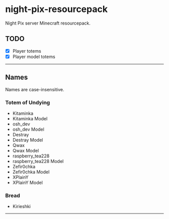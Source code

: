 # night-pix-resourcepack
Night Pix server Minecraft resourcepack.
## TODO
- [x] Player totems
- [x] Player model totems
___
## Names
Names are case-insensitive.
### Totem of Undying
- Kitaminka
- Kitaminka Model
- osh_dev
- osh_dev Model
- Destray
- Destray Model
- Qwax
- Qwax Model
- raspberry_tea228
- raspberry_tea228 Model
- Zefir0chka
- Zefir0chka Model
- XPlainY
- XPlainY Model
### Bread
- Kirieshki
___